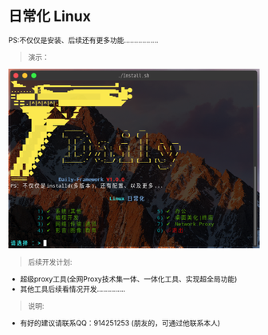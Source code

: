 # 日常化 Linux

PS:不仅仅是安装、后续还有更多功能.................



> 演示：

[![asciicast](menu.png)](https://asciinema.org/a/Sy6pgK8xzpOEseGDuKDnSvSHB)
   

> 后续开发计划:
  - 超级proxy工具(全网Proxy技术集一体、一体化工具、实现超全局功能)
  - 其他工具后续看情况开发..............

> 说明:
  - 有好的建议请联系QQ：914251253 (朋友的，可通过他联系本人)
  
